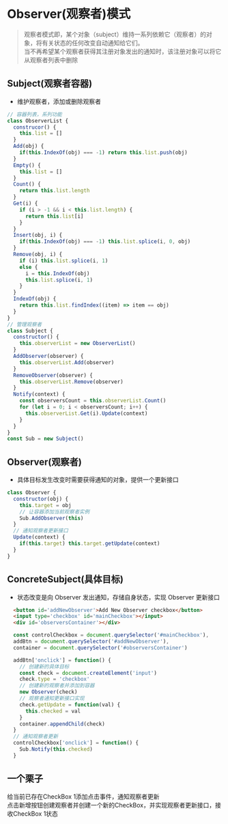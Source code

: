# Observer(观察者)模式

> 观察者模式即，某个对象（subject）维持一系列依赖它（观察者）的对象，将有关状态的任何改变自动通知给它们。  
> 当不再希望某个观察者获得其注册对象发出的通知时，该注册对象可以将它从观察者列表中删除

## Subject(观察者容器)

- 维护观察者，添加或删除观察者

```JavaScript
// 容器列表，系列功能
class ObserverList {
  construcor() {
    this.list = []
  }
  Add(obj) { 
    if(this.IndexOf(obj) === -1) return this.list.push(obj)
  }
  Empty() {
    this.list = []
  }
  Count() {
    return this.list.length
  }
  Get(i) {
    if (i > -1 && i < this.list.length) {
      return this.list[i]
    }
  }
  Insert(obj, i) {
    if(this.IndexOf(obj) === -1) this.list.splice(i, 0, obj)
  }
  Remove(obj, i) {
    if (i) this.list.splice(i, 1)
    else {
      i = this.IndexOf(obj)
      this.list.splice(i, 1)
    }
  }
  IndexOf(obj) {
    return this.list.findIndex((item) => item == obj)
  }
}
// 管理观察者
class Subject {
  constructor() {
    this.observerList = new ObserverList()
  }
  AddObserver(observer) {
    this.observerList.Add(observer)
  }
  RemoveObserver(observer) {
    this.observerList.Remove(observer)
  }
  Notify(context) {
    const observersCount = this.observerList.Count()
    for (let i = 0; i < observersCount; i++) {
      this.observerList.Get(i).Update(context)
    }
  }
}
const Sub = new Subject()
```

## Observer(观察者)

- 具体目标发生改变时需要获得通知的对象，提供一个更新接口

```JavaScript
class Observer {
  constructor(obj) {
    this.target = obj
    // 让容器添加当前观察者实例
    Sub.AddObserver(this)
  }
  // 通知观察者更新接口
  Update(context) {
    if(this.target) this.target.getUpdate(context)
  }
}
```

## ConcreteSubject(具体目标)

- 状态改变是向 Observer 发出通知，存储自身状态，实现 Observer 更新接口

```HTML
  <button id='addNewObserver'>Add New Observer checkbox</button>
  <input type='checkbox' id='mainCheckbox'></input>
  <div id='observersContainer'></div>
```

```JavaScript
  const controlCheckbox = document.querySelector('#mainCheckbox'),
  addBtn = document.querySelector('#addNewObserver'),
  container = document.querySelector('#observersContainer')

  addBtn['onclick'] = function() {
    // 创建新的具体目标
    const check = document.createElement('input')
    check.type = 'checkbox'
    // 创建新的观察者并添加到容器
    new Observer(check)
    // 观察者通知更新接口实现
    check.getUpdate = function(val) {
      this.checked = val
    }
    container.appendChild(check)
  }
  // 通知观察者更新
  controlCheckbox['onclick'] = function() {
    Sub.Notify(this.checked)
  }
```

## 一个栗子  
给当前已存在CheckBox 1添加点击事件，通知观察者更新  
点击新增按钮创建观察者并创建一个新的CheckBox，并实现观察者更新接口，接收CheckBox 1状态  

<ObserverCheckbox />
